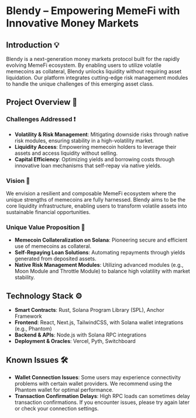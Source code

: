 # Blendy – Empowering MemeFi with Innovative Money Markets

## Introduction 💡

Blendy is a next-generation money markets protocol built for the rapidly evolving MemeFi ecosystem. By enabling users to utilize volatile memecoins as collateral, Blendy unlocks liquidity without requiring asset liquidation. Our platform integrates cutting-edge risk management modules to handle the unique challenges of this emerging asset class.

## Project Overview 💬

### Challenges Addressed ❗️

- **Volatility & Risk Management**: Mitigating downside risks through native risk modules, ensuring stability in a high-volatility market.
- **Liquidity Access**: Empowering memecoin holders to leverage their assets and access liquidity without selling.
- **Capital Efficiency**: Optimizing yields and borrowing costs through innovative loan mechanisms that self-repay via native yields.

### Vision 👀

We envision a resilient and composable MemeFi ecosystem where the unique strengths of memecoins are fully harnessed. Blendy aims to be the core liquidity infrastructure, enabling users to transform volatile assets into sustainable financial opportunities.

### Unique Value Proposition 💯

- **Memecoin Collateralization on Solana**: Pioneering secure and efficient use of memecoins as collateral.
- **Self-Repaying Loan Solutions**: Automating repayments through yields generated from deposited assets.
- **Native Risk Management Modules**: Utilizing advanced modules (e.g., Moon Module and Throttle Module) to balance high volatility with market stability.

## Technology Stack ⚙️

- **Smart Contracts**: Rust, Solana Program Library (SPL), Anchor Framework
- **Frontend**: React, Next.js, TailwindCSS, with Solana wallet integrations (e.g., Phantom)
- **Backend & APIs**: Node.js with Solana RPC integrations
- **Deployment & Oracles**: Vercel, Pyth, Switchboard

## Known Issues 🛠️

- **Wallet Connection Issues**: Some users may experience connectivity problems with certain wallet providers. We recommend using the Phantom wallet for optimal performance.
- **Transaction Confirmation Delays**: High RPC loads can sometimes delay transaction confirmations. If you encounter issues, please try again later or check your connection settings.
